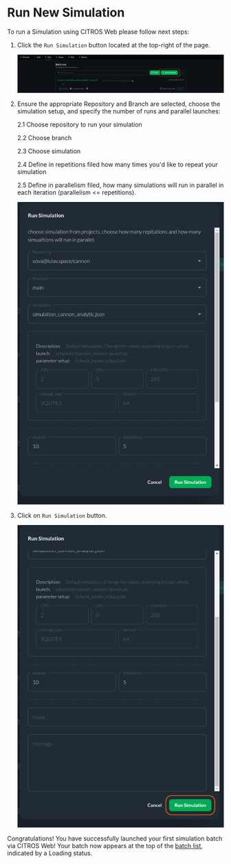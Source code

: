 # Run New Simulation

To run a Simulation using CITROS Web please follow next steps:

1. Click the ```Run Simulation``` button located at the top-right of the page.

   ![png](img/quick2.png "Final Countdown")

2. Ensure the appropriate Repository and Branch are selected, choose the simulation setup, and specify the number of runs and parallel launches:

   2.1 Choose repository to run your simulation

   2.2 Choose branch

   2.3 Choose simulation

   2.4 Define in repetitions filed how many times you'd like to repeat your simulation

   2.5 Define in parallelism filed, how many simulations will run in parallel in each iteration (parallelism \<= repetitions).

   ![png](img/quick3.png "Ignition!")

3. Click on ```Run Simulation``` button.

   ![png](img/quick4.png "Lift-Off!")

Congratulations! You have successfully launched your first simulation batch via CITROS Web!
Your batch now appears at the top of the [batch list](/docs/simulations/sim_runs_page.md), indicated by a Loading status. 